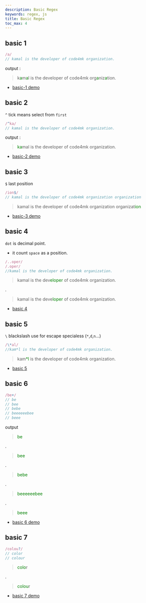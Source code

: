 ```yaml
---
description: Basic Regex
keywords: regex, js
title: Basic Regex
toc_max: 4
---
```




## basic 1

```js
/a/
// kamal is the developer of code4mk organization.
```

output :

> k<font style='color:green'>a</font>m<font style='color:green'>a</font>l is the developer of code4mk org<font style='color:green'>a</font>niz<font style='color:green'>a</font>tion.

* [basic-1 demo](https://regexr.com/3nnms)

## basic 2

`^` tick means select from `first`

```js
/^ka/
// kamal is the developer of code4mk organization.
```

output :

> <font style='color:green'>ka</font>mal is the developer of code4mk organization.

* [basic-2 demo](https://regexr.com/3nnpj)


## basic 3
`$` last position

```js
/ion$/
// kamal is the developer of code4mk organization organization
```

> kamal is the developer of code4mk organization organizat<font style='color:green'>ion</font>

* [basic-3 demo](https://regexr.com/3nnrf)


## basic 4

`dot` is decimal point.

* it count `space`  as a position.

```js
/..oper/
/.oper/
//kamal is the developer of code4mk organization.
```

> kamal is the dev<font style='color:green'>eloper</font> of code4mk organization.

.

> kamal is the deve<font style='color:green'>loper</font> of code4mk organization.

* [basic 4](https://regexr.com/3nnsd)

## basic 5

`\` blackslash use for escape specialess (`*`,`d`,`n`...)

```js
/\*al/
//kam*l is the developer of code4mk organization.
```

> kam<font style='color:green'>*l</font> is the developer of code4mk organization.

* [basic 5](https://regexr.com/3nnt5)

## basic 6

```js
/be+/
// be
// bee
// bebe
// beeeeeebee
// beee
```

output

> <font style='color:green'>be</font>

.

> <font style='color:green'>bee</font>

.

> <font style='color:green'>bebe</font>

.

> <font style='color:green'>beeeeeebee</font>

.

> <font style='color:green'>beee</font>


* [basic 6 demo](https://regexr.com/3nnur)


## basic 7


```js
/colou?/
// color
// colour
```

> <font style='color:green'>colo</font>r

.

> <font style='color:green'>colou</font>r

* [basic 7 demo](https://regexr.com/3no49)
